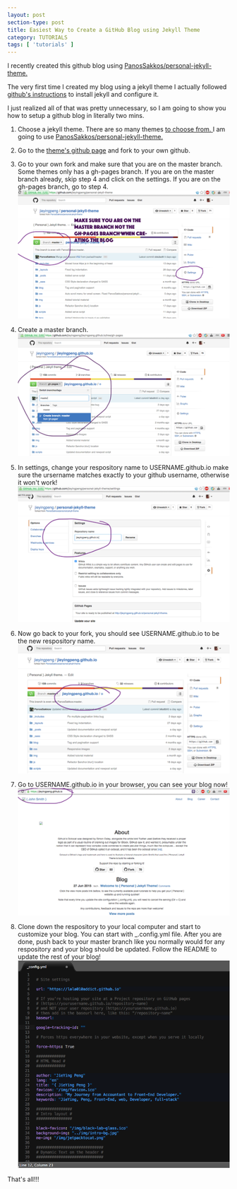 ```yaml
---
layout: post
section-type: post
title: Easiest Way to Create a GitHub Blog using Jekyll Theme
category: TUTORIALS
tags: [ 'tutorials' ]
---
```


I recently created this github blog using <a href="https://github.com/PanosSakkos/personal-jekyll-theme">PanosSakkos/personal-jekyll-theme.</a>

The very first time I created my blog using a jekyll theme I actually followed <a href="https://help.github.com/articles/using-jekyll-with-pages/">github's instructions</a> to install jekyll and configure it. 

I just realized all of that was pretty unnecessary, so I am going to show you how to setup a github blog in literally two mins.

1. Choose a jekyll theme.
	There are so many themes <a href="http://jekyllthemes.org/"> to choose from. </a> I am going to use <a href="https://github.com/PanosSakkos/personal-jekyll-theme">PanosSakkos/personal-jekyll-theme.</a>

2. Go to the <a href="https://github.com/PanosSakkos/personal-jekyll-theme">theme's github page</a> and fork to your own github. 

3. Go to your own fork and make sure that you are on the master branch.
	Some themes only has a gh-pages branch. If you are on the master branch already, skip step 4 and click on the settings.
	If you are on the gh-pages branch, go to step 4. 
![](/blogimgs/easiest/1.png)

4. Create a master branch.
![](/blogimgs/easiest/6.png)

5. In settings, change your respository name to USERNAME.github.io
make sure the ursername matches exactly to your github username, otherwise it won't work!
![](/blogimgs/easiest/2.png)

6. Now go back to your fork, you should see USERNAME.github.io to be the new respository name.
![](/blogimgs/easiest/3.png)

7. Go to USERNAME.github.io in your browser, you can see your blog now!
![](/blogimgs/easiest/5.png)

8. Clone down the respository to your local computer and start to customize your blog.
	You can start with _.config.yml file. After you are done, push back to your master branch like you normally would for any respository and your blog should be updated. Follow the README to update the rest of your blog!
![](/blogimgs/easiest/4.png)

That's all!!!



